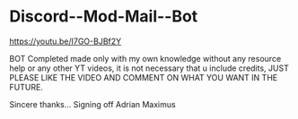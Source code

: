 # Discord--Mod-Mail--Bot
https://youtu.be/I7GO-BJBf2Y

BOT Completed made only with my own knowledge without any resource help or any other YT videos, it is not necessary that u include credits, 
JUST PLEASE LIKE THE VIDEO AND COMMENT ON WHAT YOU WANT IN THE FUTURE.

Sincere thanks...
  Signing off 
Adrian Maximus
